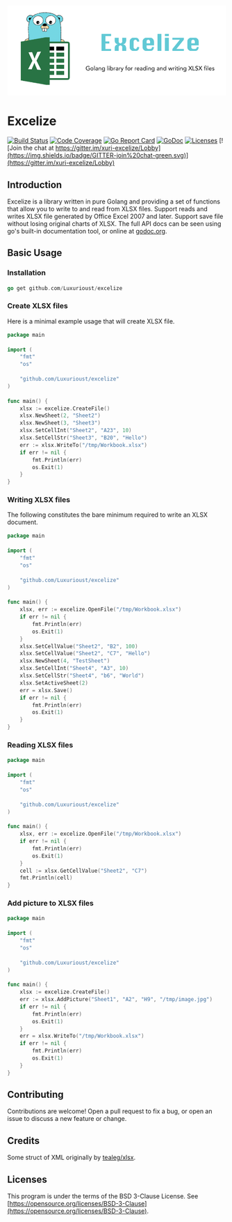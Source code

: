 ![Excelize](./excelize.png "Excelize")

# Excelize

[![Build Status](https://travis-ci.org/Luxurioust/excelize.svg?branch=master)](https://travis-ci.org/Luxurioust/excelize)
[![Code Coverage](https://codecov.io/gh/Luxurioust/excelize/branch/master/graph/badge.svg)](https://codecov.io/gh/Luxurioust/excelize)
[![Go Report Card](https://goreportcard.com/badge/github.com/Luxurioust/excelize)](https://goreportcard.com/report/github.com/Luxurioust/excelize)
[![GoDoc](https://godoc.org/github.com/Luxurioust/excelize?status.svg)](https://godoc.org/github.com/Luxurioust/excelize)
[![Licenses](https://img.shields.io/badge/license-bsd-orange.svg)](https://opensource.org/licenses/BSD-3-Clause)
[![Join the chat at https://gitter.im/xuri-excelize/Lobby](https://img.shields.io/badge/GITTER-join%20chat-green.svg)](https://gitter.im/xuri-excelize/Lobby)

## Introduction

Excelize is a library written in pure Golang and providing a set of functions that allow you to write to and read from XLSX files. Support reads and writes XLSX file generated by Office Excel 2007 and later. Support save file without losing original charts of XLSX. The full API docs can be seen using go's built-in documentation tool, or online at [godoc.org](https://godoc.org/github.com/Luxurioust/excelize).

## Basic Usage

### Installation

```go
go get github.com/Luxurioust/excelize
```

### Create XLSX files

Here is a minimal example usage that will create XLSX file.

```go
package main

import (
    "fmt"
    "os"

    "github.com/Luxurioust/excelize"
)

func main() {
    xlsx := excelize.CreateFile()
    xlsx.NewSheet(2, "Sheet2")
    xlsx.NewSheet(3, "Sheet3")
    xlsx.SetCellInt("Sheet2", "A23", 10)
    xlsx.SetCellStr("Sheet3", "B20", "Hello")
    err := xlsx.WriteTo("/tmp/Workbook.xlsx")
    if err != nil {
        fmt.Println(err)
        os.Exit(1)
    }
}
```

### Writing XLSX files

The following constitutes the bare minimum required to write an XLSX document.

```go
package main

import (
    "fmt"
    "os"

    "github.com/Luxurioust/excelize"
)

func main() {
    xlsx, err := excelize.OpenFile("/tmp/Workbook.xlsx")
    if err != nil {
        fmt.Println(err)
        os.Exit(1)
    }
    xlsx.SetCellValue("Sheet2", "B2", 100)
    xlsx.SetCellValue("Sheet2", "C7", "Hello")
    xlsx.NewSheet(4, "TestSheet")
    xlsx.SetCellInt("Sheet4", "A3", 10)
    xlsx.SetCellStr("Sheet4", "b6", "World")
    xlsx.SetActiveSheet(2)
    err = xlsx.Save()
    if err != nil {
        fmt.Println(err)
        os.Exit(1)
    }
}
```

### Reading XLSX files

```go
package main

import (
    "fmt"
    "os"

    "github.com/Luxurioust/excelize"
)

func main() {
    xlsx, err := excelize.OpenFile("/tmp/Workbook.xlsx")
    if err != nil {
        fmt.Println(err)
        os.Exit(1)
    }
    cell := xlsx.GetCellValue("Sheet2", "C7")
    fmt.Println(cell)
}
```

### Add picture to XLSX files

```go
package main

import (
    "fmt"
    "os"

    "github.com/Luxurioust/excelize"
)

func main() {
    xlsx := excelize.CreateFile()
    err := xlsx.AddPicture("Sheet1", "A2", "H9", "/tmp/image.jpg")
    if err != nil {
        fmt.Println(err)
        os.Exit(1)
    }
    err = xlsx.WriteTo("/tmp/Workbook.xlsx")
    if err != nil {
        fmt.Println(err)
        os.Exit(1)
    }
}
```

## Contributing

Contributions are welcome! Open a pull request to fix a bug, or open an issue to discuss a new feature or change.

## Credits

Some struct of XML originally by [tealeg/xlsx](https://github.com/tealeg/xlsx).

## Licenses

This program is under the terms of the BSD 3-Clause License. See [https://opensource.org/licenses/BSD-3-Clause](https://opensource.org/licenses/BSD-3-Clause).
